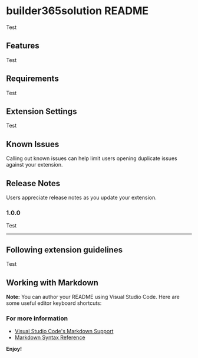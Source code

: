 # builder365solution README
Test

## Features

Test

## Requirements

Test

## Extension Settings
Test 

## Known Issues

Calling out known issues can help limit users opening duplicate issues against your extension.

## Release Notes

Users appreciate release notes as you update your extension.

### 1.0.0
Test

-----------------------------------------------------------------------------------------------------------
## Following extension guidelines
Test

## Working with Markdown

**Note:** You can author your README using Visual Studio Code.  Here are some useful editor keyboard shortcuts:

 

### For more information

* [Visual Studio Code's Markdown Support](http://code.visualstudio.com/docs/languages/markdown)
* [Markdown Syntax Reference](https://help.github.com/articles/markdown-basics/)

**Enjoy!**
